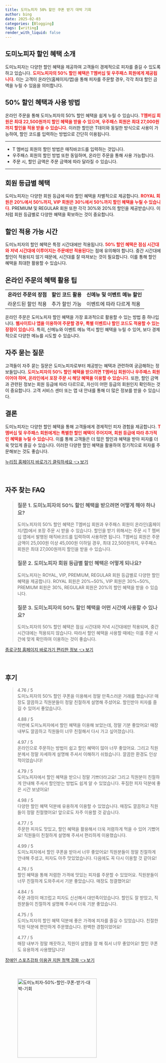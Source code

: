 ```yaml
---
title: 도미노피자 50% 할인 쿠폰 받기 대박 기회
author: bing
date: 2025-02-03
categories: [Blogging]
tags: [writing]
render_with_liquid: false
---
```



<h2 id='도미노피자 할인 혜택 소개'>도미노피자 할인 혜택 소개</h2>

<p>도미노피자는 다양한 할인 혜택을 제공하여 고객들이 경제적으로 피자를 즐길 수 있도록 하고 있습니다. <b><span style="color: #ee2323;">도미노피자의 50% 할인 혜택은 T멤버십 및 우주패스 회원에게 제공됩니다.</span></b> 이는 고객이 온라인(홈페이지/앱)을 통해 피자를 주문할 경우, 각각 최대 할인 금액을 누릴 수 있음을 의미합니다. </p>

<h2 id='50% 할인 혜택과 사용 방법'>50% 할인 혜택과 사용 방법</h2>

<p>온라인 주문을 통해 도미노피자의 50% 할인 혜택을 쉽게 누릴 수 있습니다. <b><span style="color: #ee2323;">T멤버십 회원은 최대 22,500원까지 할인 혜택을 받을 수 있으며, 우주패스 회원은 최대 27,000원까지 할인을 적용 받을 수 있습니다.</span></b> 이러한 할인은 T데이와 동일한 방식으로 사용이 가능하여, 할인 코드를 입력하는 방법으로 간단히 이용됩니다.</p>

<hr />

<ul>
    <li>T 멤버십 회원의 할인 방법은 매직바코드를 입력하는 것입니다.</li>
    <li>우주패스 회원의 할인 방법 또한 동일하며, 온라인 주문을 통해 사용 가능합니다.</li>
    <li>주문 시, 할인 금액은 주문 금액에 따라 달라질 수 있습니다.</li>
</ul>

<hr />

<h2 id='회원 등급별 혜택'>회원 등급별 혜택</h2>

<p>도미노피자는 다양한 회원 등급에 따라 할인 혜택을 차별적으로 제공합니다. <b><span style="color: #ee2323;">ROYAL 회원은 20%에서 50%까지, VIP 회원은 30%에서 50%까지 할인 혜택을 누릴 수 있습니다.</span></b> PREMIUM 및 REGULAR 회원 또한 각각 30%와 20%의 할인을 제공받습니다. 이처럼 회원 등급별로 다양한 혜택을 확보하는 것이 중요합니다.</p>

<h2 id='할인 적용 가능 시간'>할인 적용 가능 시간</h2>

<p>도미노피자의 할인 혜택은 특정 시간대에만 적용됩니다. <b><span style="color: #ee2323;">50% 할인 혜택은 점심 시간대와 저녁 시간대에 이루어지는 주문에만 적용된다</span></b>는 점에 유의해야 합니다. 중간 시간대에 할인이 적용되지 않기 때문에, 시간대를 잘 따져보는 것이 필요합니다. 이를 통해 할인 혜택을 최대한 활용할 수 있습니다.</p>

<h2 id='온라인 주문의 혜택 활용 팁'>온라인 주문의 혜택 활용 팁</h2>

<table>
    <tr>
        <td style="text-align: center; height: 17px;"><b>온라인 주문의 장점</b></td>
        <td style="text-align: center; height: 17px;"><b>할인 코드 활용</b></td>
        <td style="text-align: center; height: 17px;"><b>신메뉴 및 이벤트 메뉴 할인</b></td>
    </tr>
    <tr>
        <td>라운드된 할인 적용</td>
        <td>추가 할인 가능</td>
        <td>이벤트에 따라 다르게 적용</td>
    </tr>
</table>

<p>온라인 주문은 도미노피자 할인 혜택을 가장 효과적으로 활용할 수 있는 방법 중 하나입니다. <b><span style="color: #ee2323;">웹사이트나 앱을 이용하여 주문할 경우, 특별 이벤트나 할인 코드도 적용할 수 있는 장점이 있습니다.</span></b> 특히, 신메뉴와 이벤트 메뉴 역시 할인 혜택을 누릴 수 있어, 보다 경제적으로 다양한 메뉴를 시도할 수 있습니다.</p>

<h2 id='자주 묻는 질문'>자주 묻는 질문</h2>

<p>고객들이 자주 묻는 질문은 도미노피자로부터 제공받는 혜택과 관련하여 궁금해하는 정보들입니다. <b><span style="color: #ee2323;">도미노피자의 50% 할인 혜택을 받으려면 T멤버십 회원이나 우주패스 회원이어야 하며, 온라인에서 포장 주문 시 해당 혜택을 이용할 수 있습니다.</span></b> 또한, 할인 금액과 관련된 정보는 회원 등급에 따라 다르므로, 자신이 어떤 등급의 회원인지 확인하는 것이 중요합니다. 고객 서비스 센터 또는 앱 내 안내를 통해 더 많은 정보를 받을 수 있습니다.</p>

<h2 id='결론'>결론</h2>

<p>도미노피자는 다양한 할인 혜택을 통해 고객들에게 경제적인 피자 경험을 제공합니다. <b><span style="color: #ee2323;">T멤버십 및 우주패스 회원에게는 특별한 할인 혜택이 주어지며, 회원 등급에 따라 추가적인 혜택을 누릴 수 있습니다.</span></b> 이를 통해 고객들은 더 많은 할인과 혜택을 받아 피자를 더욱 맛있게 즐길 수 있습니다. 이러한 다양한 할인 혜택을 활용하여 정기적으로 피자를 주문해보는 것도 좋습니다.</p>


<p><a class="click-button" title="누리집 홈페이지 바로가기 클릭하세요" href="https://afficreate.github.io/posts/%EB%88%84%EB%A6%AC%EC%A7%91-%ED%99%88%ED%8E%98%EC%9D%B4%EC%A7%80-%EB%B0%94%EB%A1%9C%EA%B0%80%EA%B8%B0-%ED%81%B4%EB%A6%AD%ED%95%98%EC%84%B8%EC%9A%94/" rel="dofollow">누리집 홈페이지 바로가기 클릭하세요 👈 보기</a></p><br>
<h2 id='자주_찾는_FAQ'>자주 찾는 FAQ</h2>
<div itemscope="" itemtype="https://schema.org/FAQPage"> 
<blockquote> 
<div itemscope="" itemprop="mainEntity" itemtype="https://schema.org/Question"> 
<h3 itemprop="name">질문 1. 도미노피자의 50% 할인 혜택을 받으려면 어떻게 해야 하나요?</h3> 
<div itemscope="" itemprop="acceptedAnswer" itemtype="https://schema.org/Answer"> 
<span itemprop="text"> 
<p>도미노피자의 50% 할인 혜택은 T멤버십 회원과 우주패스 회원이 온라인(홈페이지/앱)에서 포장 주문 시 받을 수 있습니다. 할인을 받기 위해서는 주문 시 T 멤버십 앱에서 발행된 매직바코드를 입력하여 사용하면 됩니다. T멤버십 회원은 주문 금액이 25,000원 이상 45,000원 이하일 경우, 최대 22,500원까지, 우주패스 회원은 최대 27,000원까지 할인을 받을 수 있습니다.</p> 
</span> 
</div> 
</div> 

<div itemscope="" itemprop="mainEntity" itemtype="https://schema.org/Question"> 
<h3 itemprop="name">질문 2. 도미노피자 회원 등급별 할인 혜택은 어떻게 되나요?</h3> 
<div itemscope="" itemprop="acceptedAnswer" itemtype="https://schema.org/Answer"> 
<span itemprop="text"> 
<p>도미노피자는 ROYAL, VIP, PREMIUM, REGULAR 회원 등급별로 다양한 할인 혜택을 제공합니다. ROYAL 회원은 20%~50%, VIP 회원은 30%~50%, PREMIUM 회원은 30%, REGULAR 회원은 20%의 할인 혜택을 받을 수 있습니다.</p> 
</span> 
</div> 
</div> 

<div itemscope="" itemprop="mainEntity" itemtype="https://schema.org/Question"> 
<h3 itemprop="name">질문 3. 도미노피자의 50% 할인 혜택을 어떤 시간에 사용할 수 있나요?</h3> 
<div itemscope="" itemprop="acceptedAnswer" itemtype="https://schema.org/Answer"> 
<span itemprop="text"> 
<p>도미노피자의 50% 할인 혜택은 점심 시간대와 저녁 시간대에만 적용되며, 중간 시간대에는 적용되지 않습니다. 따라서 할인 혜택을 사용할 때에는 이를 주문 시간에 맞게 확인하여 이용하는 것이 좋습니다.</p> 
</span> 
</div> 
</div> 
</blockquote> 
</div>
<p><a class="click-button" title="종로구청 홈페이지 바로가기 편리한 정보" href="https://afficreate.github.io/posts/%EC%A2%85%EB%A1%9C%EA%B5%AC%EC%B2%AD-%ED%99%88%ED%8E%98%EC%9D%B4%EC%A7%80-%EB%B0%94%EB%A1%9C%EA%B0%80%EA%B8%B0-%ED%8E%B8%EB%A6%AC%ED%95%9C-%EC%A0%95%EB%B3%B4/" rel="dofollow">종로구청 홈페이지 바로가기 편리한 정보 👈 보기</a></p><br>
<h2 id='후기'>후기</h2>
<div itemscope itemtype="https://schema.org/Product">
  <blockquote>
  <div itemprop="review" itemscope itemtype="https://schema.org/Review">
      <div itemprop="reviewRating" itemscope itemtype="https://schema.org/Rating"> <span itemprop="ratingValue">4.76</span> / <span itemprop="bestRating">5</span> </div>
      <span itemprop="reviewBody">도미노피자의 50% 할인 쿠폰을 이용해서 정말 만족스러운 거래를 했습니다! 매장도 깔끔하고 직원분들이 정말 친절하게 설명해 주셨어요. 할인받아 피자를 즐길 수 있어서 좋았습니다.</span>
  </div>
  <br>
  <div itemprop="review" itemscope itemtype="https://schema.org/Review">
      <div itemprop="reviewRating" itemscope itemtype="https://schema.org/Rating"> <span itemprop="ratingValue">4.88</span> / <span itemprop="bestRating">5</span> </div>
      <span itemprop="reviewBody">이번에 도미노피자에서 할인 혜택을 이용해 보았는데, 정말 기분 좋았어요! 매장 내부도 깔끔하고 직원들이 너무 친절해서 다시 가고 싶어졌습니다.</span>
  </div>
  <br>
  <div itemprop="review" itemscope itemtype="https://schema.org/Review">
      <div itemprop="reviewRating" itemscope itemtype="https://schema.org/Rating"> <span itemprop="ratingValue">4.97</span> / <span itemprop="bestRating">5</span> </div>
      <span itemprop="reviewBody">온라인으로 주문하는 방법이 쉽고 할인 혜택이 많아 너무 좋았어요. 그리고 직원분께서 정말 자세하게 설명해 주셔서 이해하기 쉬웠습니다. 깔끔한 환경도 인상적이었습니다!</span>
  </div>
  <br>
  <div itemprop="review" itemscope itemtype="https://schema.org/Review">
      <div itemprop="reviewRating" itemscope itemtype="https://schema.org/Rating"> <span itemprop="ratingValue">4.79</span> / <span itemprop="bestRating">5</span> </div>
      <span itemprop="reviewBody">도미노피자에서 할인 혜택을 받으니 정말 기쁘더라고요! 그리고 직원분이 친절하게 안내해 주셔서 할인받는 방법도 쉽게 알 수 있었습니다. 푸짐한 피자 덕분에 좋은 시간 보냈어요!</span>
  </div>
  <br>
  <div itemprop="review" itemscope itemtype="https://schema.org/Review">
      <div itemprop="reviewRating" itemscope itemtype="https://schema.org/Rating"> <span itemprop="ratingValue">4.98</span> / <span itemprop="bestRating">5</span> </div>
      <span itemprop="reviewBody">다양한 할인 혜택 덕분에 유용하게 이용할 수 있었습니다. 매장도 깔끔하고 직원들이 정말 친절했어요! 앞으로도 자주 이용할 것 같습니다.</span>
  </div>
  <br>
  <div itemprop="review" itemscope itemtype="https://schema.org/Review">
      <div itemprop="reviewRating" itemscope itemtype="https://schema.org/Rating"> <span itemprop="ratingValue">4.77</span> / <span itemprop="bestRating">5</span> </div>
      <span itemprop="reviewBody">주문한 피자도 맛있고, 할인 혜택을 활용해서 더욱 저렴하게 먹을 수 있어 기뻤어요! 직원들이 친절하게 설명해 주셔서 편리하게 이용했습니다.</span>
  </div>
  <br>
  <div itemprop="review" itemscope itemtype="https://schema.org/Review">
      <div itemprop="reviewRating" itemscope itemtype="https://schema.org/Rating"> <span itemprop="ratingValue">4.99</span> / <span itemprop="bestRating">5</span> </div>
      <span itemprop="reviewBody">도미노피자에서 할인 쿠폰을 받아서 너무 좋았어요! 직원분들이 정말 친절하게 안내해 주셨고, 피자도 아주 맛있었습니다. 다음에도 꼭 다시 이용할 것 같아요!</span>
  </div>
  <br>
  <div itemprop="review" itemscope itemtype="https://schema.org/Review">
      <div itemprop="reviewRating" itemscope itemtype="https://schema.org/Rating"> <span itemprop="ratingValue">4.76</span> / <span itemprop="bestRating">5</span> </div>
      <span itemprop="reviewBody">할인 혜택을 통해 저렴한 가격에 맛있는 피자를 주문할 수 있었어요. 직원분들이 너무 친절하게 도와주셔서 기분 좋았습니다. 매장도 청결했어요!</span>
  </div>
  <br>
  <div itemprop="review" itemscope itemtype="https://schema.org/Review">
      <div itemprop="reviewRating" itemscope itemtype="https://schema.org/Rating"> <span itemprop="ratingValue">4.84</span> / <span itemprop="bestRating">5</span> </div>
      <span itemprop="reviewBody">주문 과정이 매끄럽고 피자도 신선해서 대만족이었습니다. 할인도 잘 받았고, 직원분들이 친절하게 설명해 주셔서 더욱 기분 좋았습니다.</span>
  </div>
  <br>
  <div itemprop="review" itemscope itemtype="https://schema.org/Review">
      <div itemprop="reviewRating" itemscope itemtype="https://schema.org/Rating"> <span itemprop="ratingValue">4.75</span> / <span itemprop="bestRating">5</span> </div>
      <span itemprop="reviewBody">도미노피자의 할인 혜택 덕분에 좋은 가격에 피자를 즐길 수 있었습니다. 친절한 직원 덕분에 편안하게 주문했습니다. 완벽한 경험이었어요!</span>
  </div>
  <br>
  <div itemprop="review" itemscope itemtype="https://schema.org/Review">
      <div itemprop="reviewRating" itemscope itemtype="https://schema.org/Rating"> <span itemprop="ratingValue">4.77</span> / <span itemprop="bestRating">5</span> </div>
      <span itemprop="reviewBody">매장 내부가 정말 깨끗하고, 직원이 설명을 잘 해 줘서 너무 좋았어요! 할인 쿠폰도 유용하게 사용했답니다!</span>
  </div>
  </blockquote>
</div>
<p><a class="click-button" title="장애인 스포츠강좌 이용권 지원 정책 강화" href="https://afficreate.github.io/posts/%EC%9E%A5%EC%95%A0%EC%9D%B8-%EC%8A%A4%ED%8F%AC%EC%B8%A0%EA%B0%95%EC%A2%8C-%EC%9D%B4%EC%9A%A9%EA%B6%8C-%EC%A7%80%EC%9B%90-%EC%A0%95%EC%B1%85-%EA%B0%95%ED%99%94/" rel="dofollow">장애인 스포츠강좌 이용권 지원 정책 강화 👈 보기</a></p><br>
<figure class="image"><img src="https://afficreate.github.io/assets/img/thumbnail/도미노피자-50%-할인-쿠폰-받기-대박-기회.webp" alt="도미노피자-50%-할인-쿠폰-받기-대박-기회" width="256" height="256"></figure>